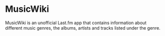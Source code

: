 MusicWiki
=======

MusicWiki is an unofficial Last.fm app that contains information about different music genres,
the albums, artists and tracks listed under the genre.